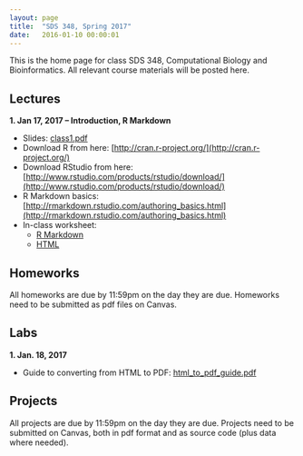 ```yaml
---
layout: page
title:  "SDS 348, Spring 2017"
date:   2016-01-10 00:00:01
---
```

This is the home page for class SDS 348, Computational Biology and Bioinformatics. All relevant course materials will be posted here.

## Lectures
**1. Jan 17, 2017 – Introduction, R Markdown**

* Slides: [class1.pdf](/classes/SDS348/2017_spring/slides/class1.pdf)
* Download R from here: [http://cran.r-project.org/](http://cran.r-project.org/)
* Download RStudio from here: [http://www.rstudio.com/products/rstudio/download/](http://www.rstudio.com/products/rstudio/download/)
* R Markdown basics: [http://rmarkdown.rstudio.com/authoring_basics.html](http://rmarkdown.rstudio.com/authoring_basics.html)
* In-class worksheet:
    - [R Markdown](/classes/SDS348/2017_spring/worksheets/class1.Rmd)
    - [HTML](/classes/SDS348/2017_spring/worksheets/class1.html)
    
    
## Homeworks

All homeworks are due by 11:59pm on the day they are due. Homeworks need to be submitted as pdf files on Canvas.

## Labs

**1. Jan. 18, 2017**

* Guide to converting from HTML to PDF: [html_to_pdf_guide.pdf](/classes/SDS348/2017_spring/labs/html_to_pdf_guide.pdf)

## Projects

All projects are due by 11:59pm on the day they are due. Projects need to be submitted on Canvas, both in pdf format and as source code (plus data where needed).
